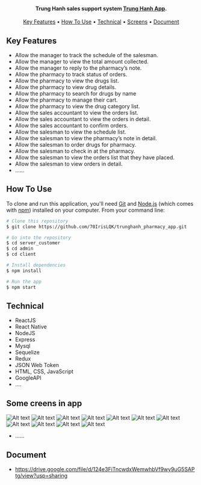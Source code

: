 <h4 align="center">Trung Hanh sales support system <a href="#" target="_blank">Trung Hanh App</a>.</h4>

<p align="center">
  <a href="#key-features">Key Features</a> •
  <a href="#how-to-use">How To Use</a> •
  <a href="#technical">Technical</a> •
  <a href="#some-creens-in-app">Screens</a> •
  <a href="#document">Document</a>
</p>

## Key Features

- Allow the manager to track the schedule of the salesman.
- Allow the manager to view the total amount collected.
- Allow the manager to reply to the pharmacy’s note.
- Allow the pharmacy to track status of orders.
- Allow the pharmacy to view the drugs list.
- Allow the pharmacy to view drug details.
- Allow the pharmacy to search for drugs by name
- Allow the pharmacy to manage their cart.
- Allow the pharmacy to view the drug category list.
- Allow the sales accountant to view the orders list.
- Allow the sales accountant to view the orders in detail.
- Allow the sales accountant to confirm orders.
- Allow the salesman to view the schedule list.
- Allow the salesman to view the pharmacy’s note in detail.
- Allow the salesman to order drugs for pharmacy.
- Allow the salesman to check in at the pharmacy.
- Allow the salesman to view the orders list that they have placed.
- Allow the salesman to view orders in detail.
- ......

## How To Use

To clone and run this application, you'll need [Git](https://git-scm.com) and [Node.js](https://nodejs.org/en/download/) (which comes with [npm](http://npmjs.com)) installed on your computer. From your command line:

```bash
# Clone this repository
$ git clone https://github.com/70IrisLQK/trunghanh_pharmacy_app.git

# Go into the repository
$ cd server_customer
$ cd admin
$ cd client

# Install dependencies
$ npm install

# Run the app
$ npm start
```

## Technical

- ReactJS
- React Native
- NodeJS
- Express
- Mysql
- Sequelize
- Redux
- JSON Web Token
- HTML, CSS, JavaScript
- GoogleAPI
- ....

## Some creens in app

![Alt text](https://res.cloudinary.com/dxctxnjzk/image/upload/v1658766804/trunghanh/1_xzmrpc.png 'Optional title')
![Alt text](https://res.cloudinary.com/dxctxnjzk/image/upload/v1658766804/trunghanh/2_dgqtvj.png 'Optional title')
![Alt text](https://res.cloudinary.com/dxctxnjzk/image/upload/v1658766804/trunghanh/3_tjihzx.png 'Optional title')
![Alt text](https://res.cloudinary.com/dxctxnjzk/image/upload/v1658766805/trunghanh/4_dwaanb.png 'Optional title')
![Alt text](https://res.cloudinary.com/dxctxnjzk/image/upload/v1658766804/trunghanh/5_lzuwzo.png 'Optional title')
![Alt text](https://res.cloudinary.com/dxctxnjzk/image/upload/v1658766804/trunghanh/6_joirrq.png 'Optional title')
![Alt text](https://res.cloudinary.com/dxctxnjzk/image/upload/v1658766803/trunghanh/7_f8l87m.png 'Optional title')
![Alt text](https://res.cloudinary.com/dxctxnjzk/image/upload/v1658766803/trunghanh/8_qgkzux.png 'Optional title')
![Alt text](https://res.cloudinary.com/dxctxnjzk/image/upload/v1658766804/trunghanh/10_xymbeq.png 'Optional title')
![Alt text](https://res.cloudinary.com/dxctxnjzk/image/upload/v1658766803/trunghanh/11_zewile.png 'Optional title')
![Alt text](https://res.cloudinary.com/dxctxnjzk/image/upload/v1658766803/trunghanh/12_iwfjuc.png 'Optional title')

- ......

## Document

- https://drive.google.com/file/d/124e3FiTncwdxWemwhbVf9wy9uG5SAPtg/view?usp=sharing
